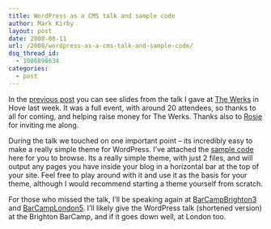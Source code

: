 ```yaml
---
title: WordPress as a CMS talk and sample code
author: Mark Kirby
layout: post
date: 2008-08-11
url: /2008/wordpress-as-a-cms-talk-and-sample-code/
dsq_thread_id:
  - 1086898634
categories:
  - post
---
```

In the [previous post][1] you can see slides from the talk I gave at [The Werks][2] in Hove last week. It was a full event, with around 20 attendees, so thanks to all for coming, and helping raise money for The Werks. Thanks also to [Rosie][3] for inviting me along.

During the talk we touched on one important point &#8211; its incredibly easy to make a really simple theme for WordPress. I&#8217;ve attached the [sample code][4] here for you to browse. Its a really simple theme, with just 2 files, and will output any pages you have inside your blog in a horizontal bar at the top of your site. Feel free to play around with it and use it as the basis for your theme, although I would recommend starting a theme yourself from scratch.

For those who missed the talk, I&#8217;ll be speaking again at [BarCampBrighton3][5] and [BarCampLondon5][6]. I&#8217;ll likely give the WordPress talk (shortened version) at the Brighton BarCamp, and if it goes down well, at London too.

 [1]: http://mark-kirby.co.uk/2008/wordpress-as-a-cms-talk-at-the-whuffie-club/
 [2]: http://thewerks.org.uk/
 [3]: http://rosiesherry.com/
 [4]: http://mark-kirby.co.uk/wp-content/uploads/2008/08/democms.zip
 [5]: http://barcampbrighton.org/
 [6]: http://barcamp.pbwiki.com/BarCampLondon5